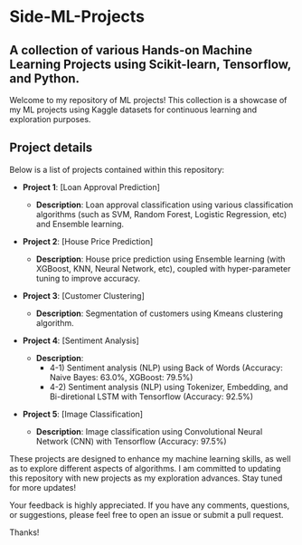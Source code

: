 # Side-ML-Projects
## A collection of various Hands-on Machine Learning Projects using Scikit-learn, Tensorflow, and Python.

Welcome to my repository of ML projects! This collection is a showcase of my ML projects using Kaggle datasets for continuous learning and exploration purposes.


## Project details
Below is a list of projects contained within this repository:
- **Project 1**: [Loan Approval Prediction]
  - **Description**: Loan approval classification using various classification algorithms (such as SVM, Random Forest, Logistic Regression, etc) and Ensemble learning. 

- **Project 2**: [House Price Prediction]
  - **Description**: House price prediction using Ensemble learning (with XGBoost, KNN, Neural Network, etc), coupled with hyper-parameter tuning to improve accuracy.

- **Project 3**: [Customer Clustering]
  - **Description**: Segmentation of customers using Kmeans clustering algorithm.
 
- **Project 4**: [Sentiment Analysis]
  - **Description**:
    - 4-1) Sentiment analysis (NLP) using Back of Words (Accuracy: Naive Bayes: 63.0%, XGBoost: 79.5%)
    - 4-2) Sentiment analysis (NLP) using Tokenizer, Embedding, and Bi-diretional LSTM with Tensorflow (Accuracy: 92.5%)

- **Project 5**: [Image Classification]
  - **Description**: Image classification using Convolutional Neural Network (CNN) with Tensorflow (Accuracy: 97.5%)




These projects are designed to enhance my machine learning skills, as well as to explore different aspects of algorithms. 
I am committed to updating this repository with new projects as my exploration advances. Stay tuned for more updates!

Your feedback is highly appreciated. If you have any comments, questions, or suggestions, please feel free to open an issue or submit a pull request.

Thanks!


